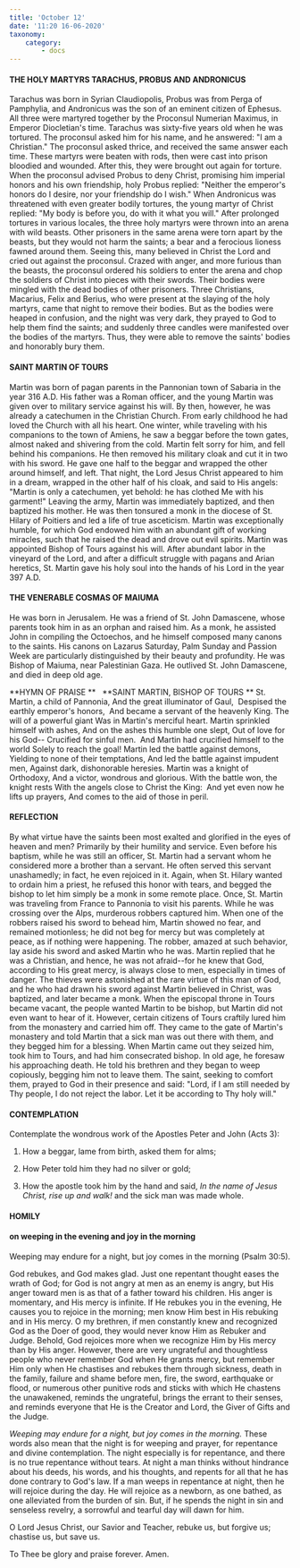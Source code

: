 ```yaml
---
title: 'October 12'
date: '11:20 16-06-2020'
taxonomy:
    category:
        - docs
---
```


#### THE HOLY MARTYRS TARACHUS, PROBUS AND ANDRONICUS

Tarachus was born in Syrian Claudiopolis, Probus was from Perga of Pamphylia, and Andronicus was the son of an eminent citizen of Ephesus. All three were martyred together by the Proconsul Numerian Maximus, in Emperor Diocletian's time. Tarachus was sixty-five years old when he was tortured. The proconsul asked him for his name, and he answered: "I am a Christian." The proconsul asked thrice, and received the same answer each time. These martyrs were beaten with rods, then were cast into prison bloodied and wounded. After this, they were brought out again for torture. When the proconsul advised Probus to deny Christ, promising him imperial honors and his own friendship, holy Probus replied: "Neither the emperor's honors do I desire, nor your friendship do I wish." When Andronicus was threatened with even greater bodily tortures, the young martyr of Christ replied: "My body is before you, do with it what you will." After prolonged tortures in various locales, the three holy martyrs were thrown into an arena with wild beasts. Other prisoners in the same arena were torn apart by the beasts, but they would not harm the saints; a bear and a ferocious lioness fawned around them. Seeing this, many believed in Christ the Lord and cried out against the proconsul. Crazed with anger, and more furious than the beasts, the proconsul ordered his soldiers to enter the arena and chop the soldiers of Christ into pieces with their swords. Their bodies were mingled with the dead bodies of other prisoners. Three Christians, Macarius, Felix and Berius, who were present at the slaying of the holy martyrs, came that night to remove their bodies. But as the bodies were heaped in confusion, and the night was very dark, they prayed to God to help them find the saints; and suddenly three candles were manifested over the bodies of the martyrs. Thus, they were able to remove the saints' bodies and honorably bury them.

#### SAINT MARTIN OF TOURS

Martin was born of pagan parents in the Pannonian town of Sabaria in the year 316 A.D. His father was a Roman officer, and the young Martin was given over to military service against his will. By then, however, he was already a catechumen in the Christian Church. From early childhood he had loved the Church with all his heart. One winter, while traveling with his companions to the town of Amiens, he saw a beggar before the town gates, almost naked and shivering from the cold. Martin felt sorry for him, and fell behind his companions. He then removed his military cloak and cut it in two with his sword. He gave one half to the beggar and wrapped the other around himself, and left. That night, the Lord Jesus Christ appeared to him in a dream, wrapped in the other half of his cloak, and said to His angels: "Martin is only a catechumen, yet behold: he has clothed Me with his garment!" Leaving the army, Martin was immediately baptized, and then baptized his mother. He was then tonsured a monk in the diocese of St. Hilary of Poitiers and led a life of true asceticism. Martin was exceptionally humble, for which God endowed him with an abundant gift of working miracles, such that he raised the dead and drove out evil spirits. Martin was appointed Bishop of Tours against his will. After abundant labor in the vineyard of the Lord, and after a difficult struggle with pagans and Arian heretics, St. Martin gave his holy soul into the hands of his Lord in the year 397 A.D.

#### THE VENERABLE COSMAS OF MAIUMA

He was born in Jerusalem. He was a friend of St. John Damascene, whose parents took him in as an orphan and raised him. As a monk, he assisted John in compiling the Octoechos, and he himself composed many canons to the saints. His canons on Lazarus Saturday, Palm Sunday and Passion Week are particularly distinguished by their beauty and profundity. He was Bishop of Maiuma, near Palestinian Gaza. He outlived St. John Damascene, and died in deep old age.


**HYMN OF PRAISE
**
 
**SAINT MARTIN, BISHOP OF TOURS
**
St. Martin, a child of Pannonia, 
And the great illuminator of Gaul, 
Despised the earthly emperor's honors, 
And became a servant of the heavenly King.
The will of a powerful giant
Was in Martin's merciful heart.
Martin sprinkled himself with ashes,
And on the ashes this humble one slept,
Out of love for his God--
Crucified for sinful men. 
And Martin had crucified himself to the world
Solely to reach the goal!
Martin led the battle against demons,
Yielding to none of their temptations,
And led the battle against impudent men,
Against dark, dishonorable heresies.
Martin was a knight of Orthodoxy,
And a victor, wondrous and glorious.
With the battle won, the knight rests
With the angels close to Christ the King: 
And yet even now he lifts up prayers,
And comes to the aid of those in peril.


#### REFLECTION


By what virtue have the saints been most exalted and glorified in the eyes of heaven and men? Primarily by their humility and service. Even before his baptism, while he was still an officer, St. Martin had a servant whom he considered more a brother than a servant. He often served this servant unashamedly; in fact, he even rejoiced in it. Again, when St. Hilary wanted to ordain him a priest, he refused this honor with tears, and begged the bishop to let him simply be a monk in some remote place. Once, St. Martin was traveling from France to Pannonia to visit his parents. While he was crossing over the Alps, murderous robbers captured him. When one of the robbers raised his sword to behead him, Martin showed no fear, and remained motionless; he did not beg for mercy but was completely at peace, as if nothing were happening. The robber, amazed at such behavior, lay aside his sword and asked Martin who he was. Martin replied that he was a Christian, and hence, he was not afraid--for he knew that God, according to His great mercy, is always close to men, especially in times of danger. The thieves were astonished at the rare virtue of this man of God, and he who had drawn his sword against Martin believed in Christ, was baptized, and later became a monk. When the episcopal throne in Tours became vacant, the people wanted Martin to be bishop, but Martin did not even want to hear of it. However, certain citizens of Tours craftily lured him from the monastery and carried him off. They came to the gate of Martin's monastery and told Martin that a sick man was out there with them, and they begged him for a blessing. When Martin came out they seized him, took him to Tours, and had him consecrated bishop. In old age, he foresaw his approaching death. He told his brethren and they began to weep copiously, begging him not to leave them. The saint, seeking to comfort them, prayed to God in their presence and said: "Lord, if I am still needed by Thy people, I do not reject the labor. Let it be according to Thy holy will."



#### CONTEMPLATION

Contemplate the wondrous work of the Apostles Peter and John (Acts 3):

1.  How a beggar, lame from birth, asked them for alms;

1.  How Peter told him they had no silver or gold;

1.  How the apostle took him by the hand and said, *In the name of Jesus Christ, rise up and walk!* and the sick man was made whole.



#### HOMILY

#### on weeping in the evening and joy in the morning

Weeping may endure for a night, but joy comes in the morning (Psalm 30:5).

God rebukes, and God makes glad. Just one repentant thought eases the wrath of God; for God is not angry at men as an enemy is angry, but His anger toward men is as that of a father toward his children. His anger is momentary, and His mercy is infinite. If He rebukes you in the evening, He causes you to rejoice in the morning; men know Him best in His rebuking and in His mercy. O my brethren, if men constantly knew and recognized God as the Doer of good, they would never know Him as Rebuker and Judge. Behold, God rejoices more when we recognize Him by His mercy than by His anger. However, there are very ungrateful and thoughtless people who never remember God when He grants mercy, but remember Him only when He chastises and rebukes them through sickness, death in the family, failure and shame before men, fire, the sword, earthquake or flood, or numerous other punitive rods and sticks with which He chastens the unawakened, reminds the ungrateful, brings the errant to their senses, and reminds everyone that He is the Creator and Lord, the Giver of Gifts and the Judge.

*Weeping may endure for a night, but joy comes in the morning.* These words also mean that the night is for weeping and prayer, for repentance and divine contemplation. The night especially is for repentance, and there is no true repentance without tears. At night a man thinks without hindrance about his deeds, his words, and his thoughts, and repents for all that he has done contrary to God's law. If a man weeps in repentance at night, then he will rejoice during the day. He will rejoice as a newborn, as one bathed, as one alleviated from the burden of sin. But, if he spends the night in sin and senseless revelry, a sorrowful and tearful day will dawn for him.

O Lord Jesus Christ, our Savior and Teacher, rebuke us, but forgive us; chastise us, but save us.

To Thee be glory and praise forever. Amen. 



 
